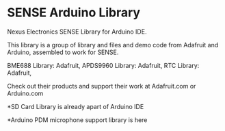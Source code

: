 # SENSE Arduino Library 

Nexus Electronics SENSE Library for Arduino IDE. 

This library is a group of library and files and demo code from Adafruit and Arduino, assembled to work for SENSE.

BME688 Library: Adafruit, 
APDS9960 Library: Adafruit, 
RTC Library: Adafruit, 

Check out their products and support their work at Adafruit.com or Arduino.com

*SD Card Library is already apart of Arduino IDE

*Arduino PDM microphone support library is here


